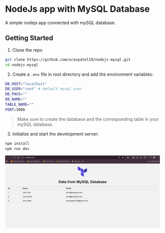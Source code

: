 # NodeJs app with MySQL Database

A simple nodejs app connected with mySQL database.

## Getting Started

1. Clone the repo

```bash
git clone https://github.com/aravpatel19/nodejs-mysql.git
cd nodejs-mysql
```

2. Create a `.env` file in root directory and add the environment variables:

```bash
DB_HOST="localhost"
DB_USER="root" # default mysql user
DB_PASS=""
DB_NAME=""
TABLE_NAME=""
PORT=3000
```

> Make sure to create the database and the corresponding table in your mySQL database.

3. Initialize and start the development server:

```bash
npm install
npm run dev
```

![database-screenshot](image/README/database-screenshot.png)
